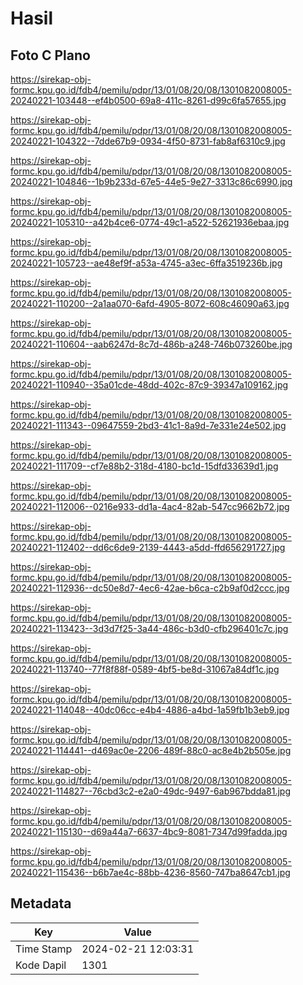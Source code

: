 # Hasil

## Foto C Plano

https://sirekap-obj-formc.kpu.go.id/fdb4/pemilu/pdpr/13/01/08/20/08/1301082008005-20240221-103448--ef4b0500-69a8-411c-8261-d99c6fa57655.jpg

https://sirekap-obj-formc.kpu.go.id/fdb4/pemilu/pdpr/13/01/08/20/08/1301082008005-20240221-104322--7dde67b9-0934-4f50-8731-fab8af6310c9.jpg

https://sirekap-obj-formc.kpu.go.id/fdb4/pemilu/pdpr/13/01/08/20/08/1301082008005-20240221-104846--1b9b233d-67e5-44e5-9e27-3313c86c6990.jpg

https://sirekap-obj-formc.kpu.go.id/fdb4/pemilu/pdpr/13/01/08/20/08/1301082008005-20240221-105310--a42b4ce6-0774-49c1-a522-52621936ebaa.jpg

https://sirekap-obj-formc.kpu.go.id/fdb4/pemilu/pdpr/13/01/08/20/08/1301082008005-20240221-105723--ae48ef9f-a53a-4745-a3ec-6ffa3519236b.jpg

https://sirekap-obj-formc.kpu.go.id/fdb4/pemilu/pdpr/13/01/08/20/08/1301082008005-20240221-110200--2a1aa070-6afd-4905-8072-608c46090a63.jpg

https://sirekap-obj-formc.kpu.go.id/fdb4/pemilu/pdpr/13/01/08/20/08/1301082008005-20240221-110604--aab6247d-8c7d-486b-a248-746b073260be.jpg

https://sirekap-obj-formc.kpu.go.id/fdb4/pemilu/pdpr/13/01/08/20/08/1301082008005-20240221-110940--35a01cde-48dd-402c-87c9-39347a109162.jpg

https://sirekap-obj-formc.kpu.go.id/fdb4/pemilu/pdpr/13/01/08/20/08/1301082008005-20240221-111343--09647559-2bd3-41c1-8a9d-7e331e24e502.jpg

https://sirekap-obj-formc.kpu.go.id/fdb4/pemilu/pdpr/13/01/08/20/08/1301082008005-20240221-111709--cf7e88b2-318d-4180-bc1d-15dfd33639d1.jpg

https://sirekap-obj-formc.kpu.go.id/fdb4/pemilu/pdpr/13/01/08/20/08/1301082008005-20240221-112006--0216e933-dd1a-4ac4-82ab-547cc9662b72.jpg

https://sirekap-obj-formc.kpu.go.id/fdb4/pemilu/pdpr/13/01/08/20/08/1301082008005-20240221-112402--dd6c6de9-2139-4443-a5dd-ffd656291727.jpg

https://sirekap-obj-formc.kpu.go.id/fdb4/pemilu/pdpr/13/01/08/20/08/1301082008005-20240221-112936--dc50e8d7-4ec6-42ae-b6ca-c2b9af0d2ccc.jpg

https://sirekap-obj-formc.kpu.go.id/fdb4/pemilu/pdpr/13/01/08/20/08/1301082008005-20240221-113423--3d3d7f25-3a44-486c-b3d0-cfb296401c7c.jpg

https://sirekap-obj-formc.kpu.go.id/fdb4/pemilu/pdpr/13/01/08/20/08/1301082008005-20240221-113740--77f8f88f-0589-4bf5-be8d-31067a84df1c.jpg

https://sirekap-obj-formc.kpu.go.id/fdb4/pemilu/pdpr/13/01/08/20/08/1301082008005-20240221-114048--40dc06cc-e4b4-4886-a4bd-1a59fb1b3eb9.jpg

https://sirekap-obj-formc.kpu.go.id/fdb4/pemilu/pdpr/13/01/08/20/08/1301082008005-20240221-114441--d469ac0e-2206-489f-88c0-ac8e4b2b505e.jpg

https://sirekap-obj-formc.kpu.go.id/fdb4/pemilu/pdpr/13/01/08/20/08/1301082008005-20240221-114827--76cbd3c2-e2a0-49dc-9497-6ab967bdda81.jpg

https://sirekap-obj-formc.kpu.go.id/fdb4/pemilu/pdpr/13/01/08/20/08/1301082008005-20240221-115130--d69a44a7-6637-4bc9-8081-7347d99fadda.jpg

https://sirekap-obj-formc.kpu.go.id/fdb4/pemilu/pdpr/13/01/08/20/08/1301082008005-20240221-115436--b6b7ae4c-88bb-4236-8560-747ba8647cb1.jpg


## Metadata

| Key        | Value               |
| ---------- | ------------------- |
| Time Stamp | 2024-02-21 12:03:31 |
| Kode Dapil | 1301                |



